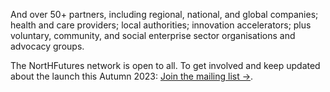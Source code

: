 And over 50+ partners, including regional, national, and global companies; health and care providers; local authorities; innovation accelerators; plus voluntary, community, and social enterprise sector organisations and advocacy groups.

The NortHFutures network is open to all. To get involved and keep updated about the launch this Autumn 2023: [Join the mailing list →](https://forms.office.com/e/0djkzsL44a).

<br>
